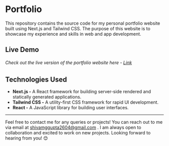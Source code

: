 # Portfolio

This repository contains the source code for my personal portfolio website built using Next.js and Tailwind CSS. The purpose of this website is to showcase my experience and skills in web and app development.

## Live Demo

###### Check out the live version of the portfolio website here - [Link](https://shivam-gupta.vercel.app/ "Link")

## Technologies Used
- **Next.js -** A React framework for building server-side rendered and statically generated applications.
- **Tailwind CSS -** A utility-first CSS framework for rapid UI development.
- **React -** A JavaScript library for building user interfaces.


------------

Feel free to contact me for any queries or projects! You can reach out to me via email at shivamggupta2604@gmail.com . I am always open to collaboration and excited to work on new projects. Looking forward to hearing from you! 😊
